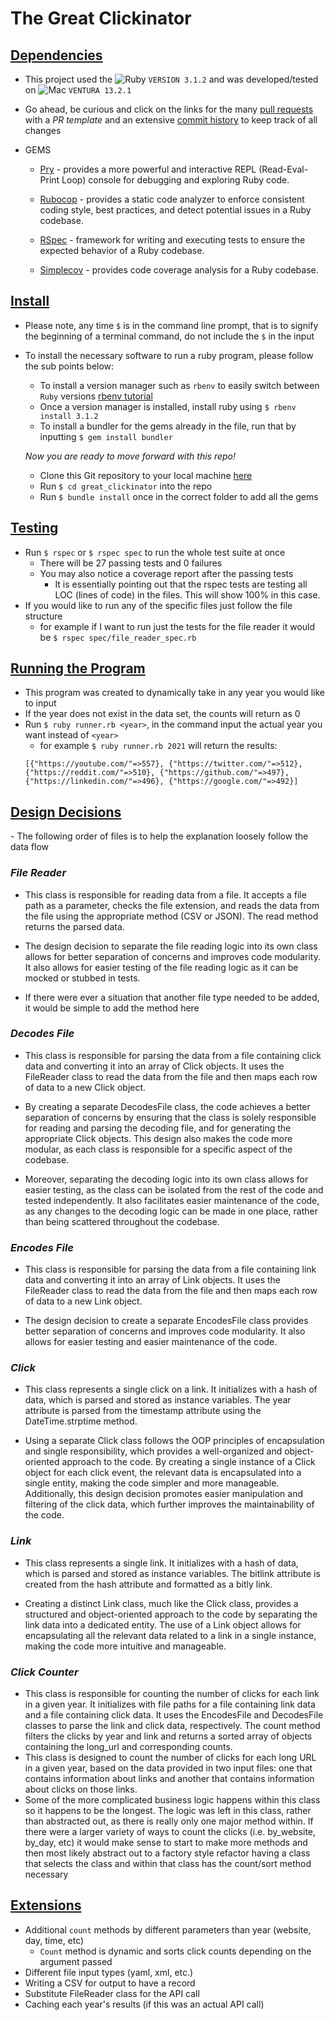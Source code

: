# The Great Clickinator

<u>

## Dependencies
</u>

 - This project used the ![Ruby](https://img.shields.io/badge/Ruby-CC342D?style=for-the-badge&logo=ruby&logoColor=white) `VERSION 3.1.2` and was developed/tested on ![Mac](https://img.shields.io/badge/mac%20os-000000?style=for-the-badge&logo=apple&logoColor=white) `VENTURA 13.2.1`
 - Go ahead, be curious and click on the links for the many [pull requests](https://github.com/RyanChrisSmith/great_clickinator/pulls?q=is%3Apr+is%3Aclosed) with a *PR template* and an extensive [commit history](https://github.com/RyanChrisSmith/great_clickinator/commits/main) to keep track of all changes

  - GEMS
    - [Pry](https://github.com/pry/pry) - provides a more powerful and interactive REPL (Read-Eval-Print Loop) console for debugging and exploring Ruby code.

    - [Rubocop](https://github.com/rubocop/rubocop) - provides a static code analyzer to enforce consistent coding style, best practices, and detect potential issues in a Ruby codebase.

    - [RSpec](https://github.com/rspec) - framework for writing and executing tests to ensure the expected behavior of a Ruby codebase.

    - [Simplecov](https://github.com/simplecov-ruby/simplecov) - provides code coverage analysis for a Ruby codebase.


<u>

## Install
</u>

- Please note, any time `$` is in the command line prompt, that is to signify the beginning of a terminal command, do not include the `$` in the input
- To install the necessary software to run a ruby program, please follow the sub points below:
  - To install a version manager such as `rbenv` to easily switch between `Ruby` versions [rbenv tutorial](https://www.digitalocean.com/community/tutorials/how-to-install-ruby-on-rails-with-rbenv-on-macos)
  - Once a version manager is installed, install ruby using `$ rbenv install 3.1.2`
  - To install a bundler for the gems already in the file, run that by inputting `$ gem install bundler`

  _Now you are ready to move forward with this repo!_

  - Clone this Git repository to your local machine [here](https://github.com/RyanChrisSmith/great_clickinator)
  - Run `$ cd great_clickinator` into the repo
  - Run `$ bundle install` once in the correct folder to add all the gems

<u>

## Testing
</u>

  - Run `$ rspec` or `$ rspec spec` to run the whole test suite at once
    - There will be 27 passing tests and 0 failures
    - You may also notice a coverage report after the passing tests
      - It is essentially pointing out that the rspec tests are testing all LOC (lines of code) in the files. This will show 100% in this case.
  - If you would like to run any of the specific files just follow the file structure
    - for example if I want to run just the tests for the file reader it would be `$ rspec spec/file_reader_spec.rb`

<u>

## Running the Program
</u>

- This program was created to dynamically take in any year you would like to input
- If the year does not exist in the data set, the counts will return as 0
- Run `$ ruby runner.rb <year>`, in the command input the actual year you want instead of `<year>`
  - for example `$ ruby runner.rb 2021` will return the results:
  ```
  [{"https://youtube.com/"=>557}, {"https://twitter.com/"=>512}, {"https://reddit.com/"=>510}, {"https://github.com/"=>497}, {"https://linkedin.com/"=>496}, {"https://google.com/"=>492}]
  ```



<u>

## Design Decisions
</u>
- The following order of files is to help the explanation loosely follow the data flow

### _File Reader_

  - This class is responsible for reading data from a file. It accepts a file path as a parameter, checks the file extension, and reads the data from the file using the appropriate method (CSV or JSON). The read method returns the parsed data.

  - The design decision to separate the file reading logic into its own class allows for better separation of concerns and improves code modularity. It also allows for easier testing of the file reading logic as it can be mocked or stubbed in tests.

  - If there were ever a situation that another file type needed to be added, it would be simple to add the method here

### _Decodes File_

  - This class is responsible for parsing the data from a file containing click data and converting it into an array of Click objects. It uses the FileReader class to read the data from the file and then maps each row of data to a new Click object.

  - By creating a separate DecodesFile class, the code achieves a better separation of concerns by ensuring that the class is solely responsible for reading and parsing the decoding file, and for generating the appropriate Click objects. This design also makes the code more modular, as each class is responsible for a specific aspect of the codebase.

  - Moreover, separating the decoding logic into its own class allows for easier testing, as the class can be isolated from the rest of the code and tested independently. It also facilitates easier maintenance of the code, as any changes to the decoding logic can be made in one place, rather than being scattered throughout the codebase.

### _Encodes File_

  - This class is responsible for parsing the data from a file containing link data and converting it into an array of Link objects. It uses the FileReader class to read the data from the file and then maps each row of data to a new Link object.

  - The design decision to create a separate EncodesFile class provides better separation of concerns and improves code modularity. It also allows for easier testing and easier maintenance of the code.

### _Click_

  - This class represents a single click on a link. It initializes with a hash of data, which is parsed and stored as instance variables. The year attribute is parsed from the timestamp attribute using the DateTime.strptime method.

  - Using a separate Click class follows the OOP principles of encapsulation and single responsibility, which provides a well-organized and object-oriented approach to the code. By creating a single instance of a Click object for each click event, the relevant data is encapsulated into a single entity, making the code simpler and more manageable. Additionally, this design decision promotes easier manipulation and filtering of the click data, which further improves the maintainability of the code.

### _Link_

  - This class represents a single link. It initializes with a hash of data, which is parsed and stored as instance variables. The bitlink attribute is created from the hash attribute and formatted as a bitly link.

  - Creating a distinct Link class, much like the Click class, provides a structured and object-oriented approach to the code by separating the link data into a dedicated entity. The use of a Link object allows for encapsulating all the relevant data related to a link in a single instance, making the code more intuitive and manageable.

### _Click Counter_

  - This class is responsible for counting the number of clicks for each link in a given year. It initializes with file paths for a file containing link data and a file containing click data. It uses the EncodesFile and DecodesFile classes to parse the link and click data, respectively. The count method filters the clicks by year and link and returns a sorted array of objects containing the long_url and corresponding counts.
  - This class is designed to count the number of clicks for each long URL in a given year, based on the data provided in two input files: one that contains information about links and another that contains information about clicks on those links.
  - Some of the more complicated business logic happens within this class so it happens to be the longest. The logic was left in this class, rather than abstracted out, as there is really only one major method within. If there were a larger variety of ways to count the clicks (i.e. by_website, by_day, etc) it would make sense to start to make more methods and then most likely abstract out to a factory style refactor having a class that selects the class and within that class has the count/sort method necessary

<u>

## Extensions
</u>

- Additional `count` methods by different parameters than year (website, day, time, etc)
  - `Count` method is dynamic and sorts click counts depending on the argument passed
- Different file input types (yaml, xml, etc.)
- Writing a CSV for output to have a record
- Substitute FileReader class for the API call
- Caching each year's results (if this was an actual API call)
